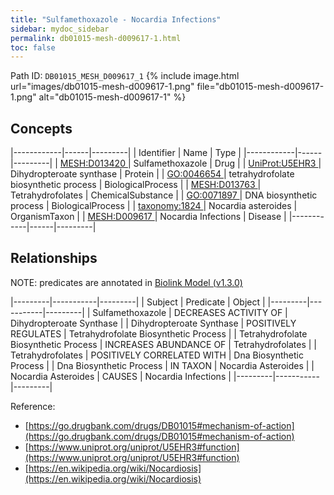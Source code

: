 ```yaml
---
title: "Sulfamethoxazole - Nocardia Infections"
sidebar: mydoc_sidebar
permalink: db01015-mesh-d009617-1.html
toc: false 
---
```



Path ID: `DB01015_MESH_D009617_1`
{% include image.html url="images/db01015-mesh-d009617-1.png" file="db01015-mesh-d009617-1.png" alt="db01015-mesh-d009617-1" %}

## Concepts

|------------|------|---------|
| Identifier | Name | Type    |
|------------|------|---------|
| <a href="https://identifiers.org/MESH:D013420">MESH:D013420 </a> | Sulfamethoxazole | Drug |
| <a href="https://identifiers.org/UniProt:U5EHR3">UniProt:U5EHR3 </a> | Dihydropteroate synthase | Protein |
| <a href="https://identifiers.org/GO:0046654">GO:0046654 </a> | tetrahydrofolate biosynthetic process | BiologicalProcess |
| <a href="https://identifiers.org/MESH:D013763">MESH:D013763 </a> | Tetrahydrofolates | ChemicalSubstance |
| <a href="https://identifiers.org/GO:0071897">GO:0071897 </a> | DNA biosynthetic process | BiologicalProcess |
| <a href="https://identifiers.org/taxonomy:1824">taxonomy:1824 </a> | Nocardia asteroides | OrganismTaxon |
| <a href="https://identifiers.org/MESH:D009617">MESH:D009617 </a> | Nocardia Infections | Disease |
|------------|------|---------|

## Relationships


NOTE: predicates are annotated in <a href="https://github.com/biolink/biolink-model/releases/tag/v1.3.0">Biolink Model (v1.3.0)</a>

|---------|-----------|---------|
| Subject | Predicate | Object  |
|---------|-----------|---------|
| Sulfamethoxazole | DECREASES ACTIVITY OF | Dihydropteroate Synthase |
| Dihydropteroate Synthase | POSITIVELY REGULATES | Tetrahydrofolate Biosynthetic Process |
| Tetrahydrofolate Biosynthetic Process | INCREASES ABUNDANCE OF | Tetrahydrofolates |
| Tetrahydrofolates | POSITIVELY CORRELATED WITH | Dna Biosynthetic Process |
| Dna Biosynthetic Process | IN TAXON | Nocardia Asteroides |
| Nocardia Asteroides | CAUSES | Nocardia Infections |
|---------|-----------|---------|

Reference: 
  - [https://go.drugbank.com/drugs/DB01015#mechanism-of-action](https://go.drugbank.com/drugs/DB01015#mechanism-of-action)
  - [https://www.uniprot.org/uniprot/U5EHR3#function](https://www.uniprot.org/uniprot/U5EHR3#function)
  - [https://en.wikipedia.org/wiki/Nocardiosis](https://en.wikipedia.org/wiki/Nocardiosis)
